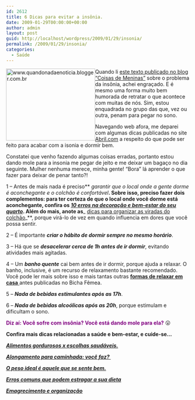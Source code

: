 ```yaml
---
id: 2612
title: 6 Dicas para evitar a insônia.
date: 2009-01-29T00:00:00+00:00
author: admin
layout: post
guid: http://localhost/wordpress/2009/01/29/insonia/
permalink: /2009/01/29/insonia/
categories:
  - Saúde
---
```

<a href="http://www.trololodemulher.com.br/2009/01/19/dicas-relaxamento/" target="_self"><img style="display: inline; margin-left: 0; margin-right: 0; border-width: 0;" title="www.quandonadaenoticia.blogger.com.br" src="http://www.trololodemulher.com.br/blog/wp-content/uploads/2009/01/insonia-thumb.jpg" border="0" alt="www.quandonadaenoticia.blogger.com.br" width="244" height="197" align="left" /></a>

Quando li <a href="http://coisas-para-meninas.blogspot.com/2009/01/insonia.html" target="_blank">este texto publicado no blog “Coisas de Meninas”</a> sobre o problema da insônia, achei engraçado. E é mesmo uma forma muito bem humorada de retratar o que acontece com muitas de nós. Sim, estou enquadrada no grupo das que, vez ou outra, penam para pegar no sono. 

Navegando web afora, me deparei com algumas dicas publicadas no site <a href="http://www.abril.com.br/fotos/dicas-bom-sono/?ft=mulher-quarto-rosa-01g.jpg" target="_blank">Abril.com</a> a respeito do que pode ser feito para acabar com a isonia e dormir bem.

Constatei que venho fazendo algumas coisas erradas, portanto estou dando mole para a insonia me pegar de jeito e me deixar um bagaço no dia seguinte. Mulher nenhuma merece, minha gente! “Bora” lá aprender o que fazer para deixar de penar tanto?!

1 – Antes de mais nada é preciso** _garantir que o local onde a gente dorme é aconchegante e o colchão é confortável_**. Sobre isso, preciso fazer dois complementos: para ter certeza de que o local onde você dorme está aconchegante, confira os **_<a href="http://www.trololodemulher.com.br/2009/01/15/os-10-erros-em-seu-quarto/" target="_self">10 erros na decoração e bem-estar do seu quarto</a>_**. Além do mais, anote as**_ <a href="http://www.trololodemulher.com.br/2009/12/15/dica-como-virar-colchao/" target="_self">dicas para organizar as viradas do colchão</a>_**, porque virá-lo de vez em quando influencia em dores que você possa sentir.

2 – É importante **_criar o hábito de dormir sempre no mesmo horário_**.

3 – Há que se **_desacelerar cerca de 1h antes de ir dormir_**, evitando atividades mais agitadas.

4 – Um **_banho quente_** cai bem antes de ir dormir, porque ajuda a relaxar. O banho, inclusive, é um recurso de relaxamento bastante recomendado. Você pode ler mais sobre isso e mais tantas outras <a href="http://www.trololodemulher.com.br/2009/01/19/dicas-relaxamento/" target="_self"><strong>formas de relaxar em casa</strong> </a>antes publicadas no Bicha Fêmea.

5 – **_Nada de bebidas estimulantes após as 17h_**.

6 – **_Nada de bebidas alcoólicas após as 20h_**, porque estimulam e dificultam o sono.

**<span style="color: #800080;">Diz aí: Você sofre com insônia? Você está dando mole para ela?</span>** 😮

**Confira mais dicas relacionadas a saúde e bem-estar, e cuide-se&#8230;**

**_<a href="http://www.trololodemulher.com.br/2010/05/28/escolha-alimentos-saudaveis/" target="_self">Alimentos gordurosos x escolhas saudáveis.</a>_**

**_<a href="http://www.trololodemulher.com.br/2010/03/05/alongamento-caminhada/" target="_self">Alongamento para caminhada: você faz? </a>_**

**_<a href="http://www.trololodemulher.com.br/2010/03/01/bicha-femea-colaboradora-%e2%80%93-luciana-kotaka-2/" target="_self">O peso ideal é aquele que se sente bem.</a>_**

**_<a href="http://www.trololodemulher.com.br/2010/02/02/dieta/" target="_self">Erros comuns que podem estragar a sua dieta</a>_**

**_<a href="http://www.trololodemulher.com.br/2010/01/26/emagrecimento/" target="_self">Emagrecimento e organização</a>_**